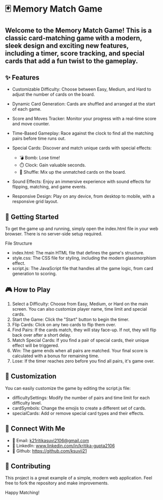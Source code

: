 # 🃏 Memory Match Game
## Welcome to the Memory Match Game! This is a classic card-matching game with a modern, sleek design and exciting new features, including a timer, score tracking, and special cards that add a fun twist to the gameplay.

## ✨ Features
- Customizable Difficulty: Choose between Easy, Medium, and Hard to adjust the number of cards on the board.
- Dynamic Card Generation: Cards are shuffled and arranged at the start of each game.
- Score and Moves Tracker: Monitor your progress with a real-time score and move counter.
- Time-Based Gameplay: Race against the clock to find all the matching pairs before time runs out.
- Special Cards: Discover and match unique cards with special effects:
   - 💣 Bomb: Lose time!
   - ⏱️ Clock: Gain valuable seconds.
   - 🔀 Shuffle: Mix up the unmatched cards on the board.

- Sound Effects: Enjoy an immersive experience with sound effects for flipping, matching, and game events.
- Responsive Design: Play on any device, from desktop to mobile, with a responsive grid layout.

## 🚀 Getting Started
To get the game up and running, simply open the index.html file in your web browser. There is no server-side setup required.

File Structure
- index.html: The main HTML file that defines the game's structure.
- style.css: The CSS file for styling, including the modern glassmorphism effect.
- script.js: The JavaScript file that handles all the game logic, from card generation to scoring.

## 🎮 How to Play
1. Select a Difficulty: Choose from Easy, Medium, or Hard on the main screen. You can also customize player name, time limit and special cards.
2. Start the Game: Click the "Start" button to begin the timer.
3. Flip Cards: Click on any two cards to flip them over.
4. Find Pairs: If the cards match, they will stay face-up. If not, they will flip back over after a short delay.
5. Match Special Cards: If you find a pair of special cards, their unique effect will be triggered.
6. Win: The game ends when all pairs are matched. Your final score is calculated with a bonus for remaining time.
7. Lose: If the timer reaches zero before you find all pairs, it's game over.

## 🔧 Customization
You can easily customize the game by editing the script.js file:

- difficultySettings: Modify the number of pairs and time limit for each difficulty level.
- cardSymbols: Change the emojis to create a different set of cards.
- specialCards: Add or remove special card types and their effects.

## 🔗 Connect With Me

- 📧 Email: k21ritikasuvi2106@gmail.com
- 💼 LinkedIn: www.linkedin.com/in/kritika-gupta2106
- 🚀 Github: https://github.com/ksuvii21

## 🤝 Contributing
This project is a great example of a simple, modern web application. Feel free to fork the repository and make improvements.

Happy Matching!
